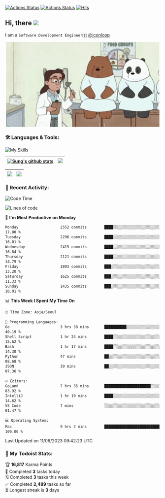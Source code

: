 
[![Actions Status](https://github.com/ddok2/ddok2/workflows/Todoist%20Readme/badge.svg)](https://github.com/ddok2/ddok2/actions)
[![Actions Status](https://github.com/ddok2/ddok2/workflows/wakatime-stats/badge.svg)](https://github.com/ddok2/ddok2/actions)
[![Hits](https://hits.seeyoufarm.com/api/count/incr/badge.svg?url=https%3A%2F%2Fgithub.com%2Fddok2&count_bg=%23FF9595&title_bg=%23555555&icon=github.svg&icon_color=%23FFFFFF&title=hits&edge_flat=false)](https://hits.seeyoufarm.com)

<!-- ![visitors](https://visitor-badge.laobi.icu/badge?page_id=ddok2.ddok2) -->
## Hi, there <img src="https://raw.githubusercontent.com/MartinHeinz/MartinHeinz/master/wave.gif" width="3%">

I am a `Software Development Engineer🧑‍💻` [@iconloop](https://github.com/iconloop)


<p align="center">
    <img align="center" alt="GIF" src="img/debugging.gif" />
</p>


### 🛠 Languages & Tools:

[![My Skills](https://skillicons.dev/icons?i=go,js,ts,py,express,react,svelte,jquery,pug,mongodb,mysql,redis,aws,docker,kubernetes)](https://skillicons.dev)


| <a href="https://github-readme-stats.vercel.app/api?username=ddok2&show_icons=true&include_all_commits=true&count_private=true&theme=buefy&hide_border=true"><img align="center" src="https://github-readme-stats.vercel.app/api?username=ddok2&show_icons=true&include_all_commits=true&count_private=true&theme=buefy&hide_border=true" alt="Sung's github stats" /></a> | <a href="https://github.com/ddok2"><img src="http://github-readme-streak-stats.herokuapp.com?user=ddok2&hide_border=true" /></a> |
| ------------- |------------- |


| <a href="https://github.com/ddok2"><img align="center" src="https://github-readme-stats.vercel.app/api/top-langs/?username=ddok2&theme=buefy&hide=html,css&hide_border=true" /></a> | <a href="https://github.com/ddok2"><img align="center" src="https://activity-graph.herokuapp.com/graph?username=ddok2&theme=github&hide_border=true" height="250" /></a> |
| ------------- |--------------------------------------------------------------------------------------------------------------------------------------------------------------------------|


<!-- <details open>
    <summary>📈 My GitHub Stats</summary>
    <p align="center">
        <a href="https://github.com/ddok2">
            <img align="center" src="https://github-readme-stats.vercel.app/api?username=ddok2&show_icons=true&include_all_commits=true&count_private=true&theme=buefy&hide_border=true" alt="Sung's github stats" />
        </a>
    </p>
</details>
<details>
    <summary>💬 Top Languages</summary>
    <p align="center"> 
        <a href="https://github.com/ddok2">
            <img align="center" src="https://github-readme-stats.vercel.app/api/top-langs/?username=ddok2&layout=compact&theme=buefy&hide=html,css&hide_border=true" />
        </a>
    </p>
</details> -->


### 🌈 Recent Activity:
<!--START_SECTION:waka-->
![Code Time](http://img.shields.io/badge/Code%20Time-2%2C112%20hrs%2057%20mins-blue)

![Lines of code](https://img.shields.io/badge/From%20Hello%20World%20I%27ve%20Written-11.5%20million%20lines%20of%20code-blue)

📅 **I'm Most Productive on Monday** 

```text
Monday                   2552 commits        ████░░░░░░░░░░░░░░░░░░░░░   17.80 % 
Tuesday                  2296 commits        ████░░░░░░░░░░░░░░░░░░░░░   16.01 % 
Wednesday                2415 commits        ████░░░░░░░░░░░░░░░░░░░░░   16.84 % 
Thursday                 2121 commits        ████░░░░░░░░░░░░░░░░░░░░░   14.79 % 
Friday                   1893 commits        ███░░░░░░░░░░░░░░░░░░░░░░   13.20 % 
Saturday                 1625 commits        ███░░░░░░░░░░░░░░░░░░░░░░   11.33 % 
Sunday                   1435 commits        ███░░░░░░░░░░░░░░░░░░░░░░   10.01 % 
```


📊 **This Week I Spent My Time On** 

```text
🕑︎ Time Zone: Asia/Seoul

💬 Programming Languages: 
Go                       3 hrs 38 mins       ██████████░░░░░░░░░░░░░░░   40.19 % 
Shell Script             1 hr 24 mins        ████░░░░░░░░░░░░░░░░░░░░░   15.62 % 
Bash                     1 hr 17 mins        ████░░░░░░░░░░░░░░░░░░░░░   14.30 % 
Python                   47 mins             ██░░░░░░░░░░░░░░░░░░░░░░░   08.68 % 
JSON                     39 mins             ██░░░░░░░░░░░░░░░░░░░░░░░   07.36 % 

🔥 Editors: 
GoLand                   7 hrs 35 mins       █████████████████████░░░░   83.92 % 
IntelliJ                 1 hr 19 mins        ████░░░░░░░░░░░░░░░░░░░░░   14.62 % 
VS Code                  7 mins              ░░░░░░░░░░░░░░░░░░░░░░░░░   01.47 % 

💻 Operating System: 
Mac                      9 hrs 2 mins        █████████████████████████   100.00 % 
```


 Last Updated on 11/06/2023 09:42:23 UTC
<!--END_SECTION:waka-->

### 🚧 My Todoist Stats:
<!-- TODO-IST:START -->
🏆  **16,817** Karma Points           
🌸  Completed **3** tasks today           
🗓  Completed **3** tasks this week           
✅  Completed **2,489** tasks so far           
⏳  Longest streak is **3** days
<!-- TODO-IST:END -->

